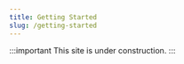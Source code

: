 ```yaml
---
title: Getting Started
slug: /getting-started
---
```


:::important
This site is under construction.
:::
